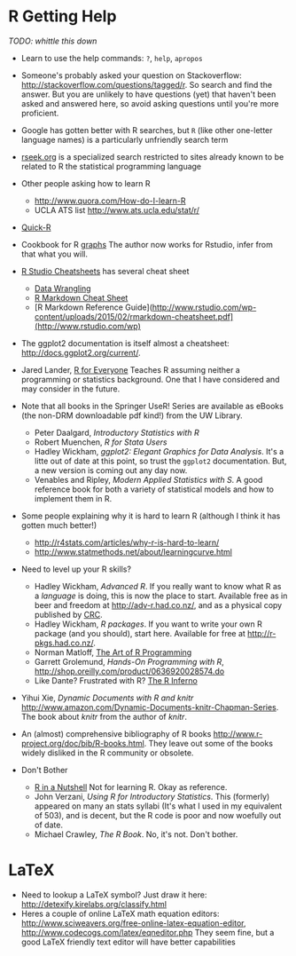 <!--
.. title: Links
.. slug: links
.. date: 2015-03-26 00:16:00 UTC-07:00
.. tags: 
.. category: 
.. link: 
.. description: 
.. type: text
-->

# R Getting Help

*TODO: whittle this down*

- Learn to use the help commands: `?`, `help`, `apropos`
- Someone's probably asked your question on Stackoverflow: http://stackoverflow.com/questions/tagged/r. So search and find the answer. But you are unlikely to have questions (yet) that haven't been asked and answered here, so avoid asking questions until you're more proficient.
- Google has gotten better with R searches, but `R` (like other one-letter language names) is a particularly unfriendly search term
- [rseek.org](http://rseek.org) is a specialized search restricted to sites already known to be related to R the statistical programming language
- Other people asking how to learn R
    - http://www.quora.com/How-do-I-learn-R
	- UCLA ATS list http://www.ats.ucla.edu/stat/r/

- [Quick-R](http://www.statmethods.net/)
- Cookbook for R [graphs](http://www.cookbook-r.com/Graphs/) The author now works for Rstudio, infer from that what you will.
- [R Studio Cheatsheets](http://www.rstudio.com/resources/cheatsheets/) has several cheat sheet

    - [Data Wrangling](http://www.rstudio.com/wp-content/uploads/2015/02/data-wrangling-cheatsheet.pdf)
	- [R Markdown Cheat Sheet](http://www.rstudio.com/wp-content/uploads/2015/02/rmarkdown-cheatsheet.pdf)
	- [R Markdown Reference Guide](http://www.rstudio.com/wp-content/uploads/2015/02/rmarkdown-cheatsheet.pdf](http://www.rstudio.com/wp)

- The ggplot2 documentation is itself almost a cheatsheet: http://docs.ggplot2.org/current/.
- Jared Lander, [R for Everyone](http://www.amazon.com/Everyone-Advanced-Analytics-Graphics-Addison-Wesley/dp/0321888030) Teaches R assuming neither a programming or statistics background. One that I have considered and may consider in the future.
- Note that all books in the Springer UseR! Series are available as eBooks (the non-DRM downloadable pdf kind!) from the UW Library.

    - Peter Daalgard, *Introductory Statistics with R*
	- Robert Muenchen, *R for Stata Users*
	- Hadley Wickham, *ggplot2: Elegant Graphics for Data Analysis*. It's a litte out of date at this point, so trust the `ggplot2` documentation. But, a new version is coming out any day now.
	- Venables and Ripley, *Modern Applied Statistics with S*. A good reference book for both a variety of statistical models and how to implement them in R. 
- Some people explaining why it is hard to learn R (although I think it has gotten much better!)

    - http://r4stats.com/articles/why-r-is-hard-to-learn/
	- http://www.statmethods.net/about/learningcurve.html

- Need to level up your R skills?

    - Hadley Wickham, *Advanced R*. If you really want to know what R as a *language* is doing, this is now the place to start. Available free as in beer and freedom at http://adv-r.had.co.nz/, and as a physical copy published by [CRC](http://www.amazon.com/dp/1466586966/).
	- Hadley Wickham, *R packages*. If you want to write your own R package (and you should), start here. Available for free at http://r-pkgs.had.co.nz/.
	- Norman Matloff, [The Art of R Programming](http://www.amazon.com/The-Art-Programming-Statistical-Software/dp/1593273843)
	- Garrett Grolemund, *Hands-On Programming with R*, http://shop.oreilly.com/product/0636920028574.do
    - Like Dante? Frustrated with R? [The R Inferno](http://www.burns-stat.com/documents/books/the-r-inferno/)

- Yihui Xie, *Dynamic Documents with R and knitr* http://www.amazon.com/Dynamic-Documents-knitr-Chapman-Series. The book about *knitr* from the author of *knitr*.
- An (almost) comprehensive bibliography of R books http://www.r-project.org/doc/bib/R-books.html. They leave out some of the books widely disliked in the R community or obsolete.
- Don't Bother

    - [R in a Nutshell](http://shop.oreilly.com/product/9780596801717.do) Not for learning R. Okay as reference.
    - John Verzani, *Using R for Introductory Statistics*. This (formerly) appeared on many an stats syllabi (It's what I used in my equivalent of 503), and is decent, but the R code is poor and now woefully out of date.
	- Michael Crawley, *The R Book*. No, it's not. Don't bother.

# LaTeX

- Need to lookup a LaTeX symbol? Just draw it here: http://detexify.kirelabs.org/classify.html
- Heres a couple of online LaTeX math equation editors: http://www.sciweavers.org/free-online-latex-equation-editor, http://www.codecogs.com/latex/eqneditor.php They seem fine, but a good LaTeX friendly text editor will have better capabilities
